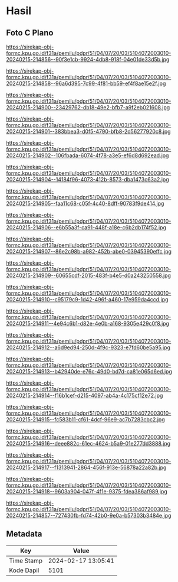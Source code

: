 # Hasil

## Foto C Plano

https://sirekap-obj-formc.kpu.go.id/f31a/pemilu/pdpr/51/04/07/20/03/5104072003010-20240215-214856--90f3e1cb-9924-4db8-918f-04e01de33d5b.jpg

https://sirekap-obj-formc.kpu.go.id/f31a/pemilu/pdpr/51/04/07/20/03/5104072003010-20240215-214858--96a6d395-7c99-4f81-bb59-ef4f8ae15e2f.jpg

https://sirekap-obj-formc.kpu.go.id/f31a/pemilu/pdpr/51/04/07/20/03/5104072003010-20240215-214900--23429762-db18-49e2-bfb7-a9f2eb021608.jpg

https://sirekap-obj-formc.kpu.go.id/f31a/pemilu/pdpr/51/04/07/20/03/5104072003010-20240215-214901--383bbea3-d0f5-4790-bfb8-2d56277920c8.jpg

https://sirekap-obj-formc.kpu.go.id/f31a/pemilu/pdpr/51/04/07/20/03/5104072003010-20240215-214902--106fbada-6074-4f78-a3e5-ef6d8d692ead.jpg

https://sirekap-obj-formc.kpu.go.id/f31a/pemilu/pdpr/51/04/07/20/03/5104072003010-20240215-214904--14184f96-4073-412b-8573-dba1473c63a2.jpg

https://sirekap-obj-formc.kpu.go.id/f31a/pemilu/pdpr/51/04/07/20/03/5104072003010-20240215-214905--faa11c68-c05f-4c40-8dff-90783f9de414.jpg

https://sirekap-obj-formc.kpu.go.id/f31a/pemilu/pdpr/51/04/07/20/03/5104072003010-20240215-214906--e6b55a3f-ca91-448f-a18e-c6b2db174f52.jpg

https://sirekap-obj-formc.kpu.go.id/f31a/pemilu/pdpr/51/04/07/20/03/5104072003010-20240215-214907--86e2c98b-a982-452b-abe0-03945390effc.jpg

https://sirekap-obj-formc.kpu.go.id/f31a/pemilu/pdpr/51/04/07/20/03/5104072003010-20240215-214909--60655cdf-2015-483f-b4e5-d0a243250558.jpg

https://sirekap-obj-formc.kpu.go.id/f31a/pemilu/pdpr/51/04/07/20/03/5104072003010-20240215-214910--c95179c9-1d42-496f-a460-17e959da4ccd.jpg

https://sirekap-obj-formc.kpu.go.id/f31a/pemilu/pdpr/51/04/07/20/03/5104072003010-20240215-214911--4e94c6b1-d82e-4e0b-a168-9305e429c0f8.jpg

https://sirekap-obj-formc.kpu.go.id/f31a/pemilu/pdpr/51/04/07/20/03/5104072003010-20240215-214912--a6d9ed94-250d-4f9c-9323-e7fd60be5a95.jpg

https://sirekap-obj-formc.kpu.go.id/f31a/pemilu/pdpr/51/04/07/20/03/5104072003010-20240215-214913--b42940de-e76c-49d0-bd7d-ca81e065d6ed.jpg

https://sirekap-obj-formc.kpu.go.id/f31a/pemilu/pdpr/51/04/07/20/03/5104072003010-20240215-214914--f16b1cef-d215-4097-ab4a-4c175cf12e72.jpg

https://sirekap-obj-formc.kpu.go.id/f31a/pemilu/pdpr/51/04/07/20/03/5104072003010-20240215-214915--fc583b11-cf61-4dcf-96e9-ac7b7283cbc2.jpg

https://sirekap-obj-formc.kpu.go.id/f31a/pemilu/pdpr/51/04/07/20/03/5104072003010-20240215-214916--deee882c-61ec-4624-b5a9-01e277dd3888.jpg

https://sirekap-obj-formc.kpu.go.id/f31a/pemilu/pdpr/51/04/07/20/03/5104072003010-20240215-214917--f1313941-2864-456f-913e-56878a22a82b.jpg

https://sirekap-obj-formc.kpu.go.id/f31a/pemilu/pdpr/51/04/07/20/03/5104072003010-20240215-214918--9603a904-047f-4f1e-9375-fdea386af989.jpg

https://sirekap-obj-formc.kpu.go.id/f31a/pemilu/pdpr/51/04/07/20/03/5104072003010-20240215-214857--727430fb-fd74-42b0-9e0a-b57303b3484e.jpg


## Metadata

| Key        | Value               |
| ---------- | ------------------- |
| Time Stamp | 2024-02-17 13:05:41 |
| Kode Dapil | 5101                |



